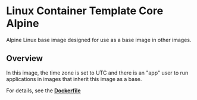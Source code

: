 # Linux Container Template Core Alpine
Alpine Linux base image designed for use as a base image in other images.

## Overview
In this image, the time zone is set to UTC and there is an "app" user to run applications in images that inherit this image as a base.

For details, see the **[Dockerfile](./Dockerfile)**